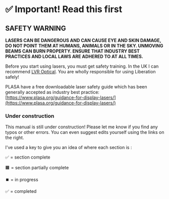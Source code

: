 # ✅ Important! Read this first

## SAFETY WARNING

**LASERS CAN BE DANGEROUS AND CAN CAUSE EYE AND SKIN DAMAGE, DO NOT POINT THEM AT HUMANS, ANIMALS OR IN THE SKY. UNMOVING BEAMS CAN BURN PROPERTY. ENSURE THAT   INDUSTRY BEST PRACTICES AND LOCAL LAWS ARE ADHERED TO AT ALL TIMES.**&#x20;

Before you start using lasers, you must get safety training. In the UK I can recommend [LVR Optical](https://www.lvroptical.com/laser-safety-training.html). You are wholly responsible for using Liberation safely!

PLASA have a free downloadable laser safety guide which has been generally accepted as industry best practice: [https://www.plasa.org/guidance-for-display-lasers/](https://www.plasa.org/guidance-for-display-lasers/)



### Under construction

This manual is still under construction! Please let me know if you find any typos or other errors. You can even suggest edits yourself using the links on the right.&#x20;

I've used a key to give you an idea of where each section is :&#x20;

✅  = section complete

🟧  = section partially complete

⏹️  = in progress

✅  = completed

##
